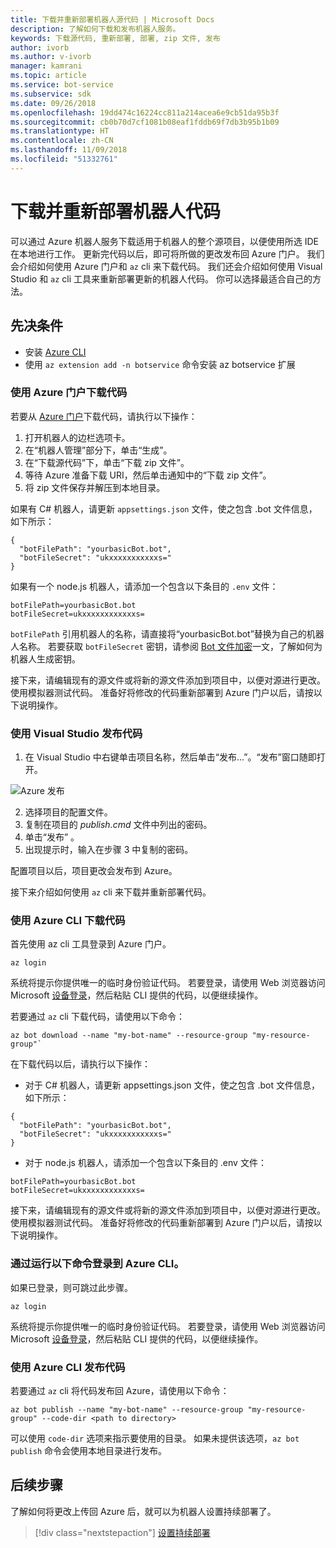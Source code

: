 ```yaml
---
title: 下载并重新部署机器人源代码 | Microsoft Docs
description: 了解如何下载和发布机器人服务。
keywords: 下载源代码, 重新部署, 部署, zip 文件, 发布
author: ivorb
ms.author: v-ivorb
manager: kamrani
ms.topic: article
ms.service: bot-service
ms.subservice: sdk
ms.date: 09/26/2018
ms.openlocfilehash: 19dd474c16224cc811a214acea6e9cb51da95b3f
ms.sourcegitcommit: cb0b70d7cf1081b08eaf1fddb69f7db3b95b1b09
ms.translationtype: HT
ms.contentlocale: zh-CN
ms.lasthandoff: 11/09/2018
ms.locfileid: "51332761"
---
```

# <a name="download-and-redeploy-bot-code"></a>下载并重新部署机器人代码
可以通过 Azure 机器人服务下载适用于机器人的整个源项目，以便使用所选 IDE 在本地进行工作。 更新完代码以后，即可将所做的更改发布回 Azure 门户。 我们会介绍如何使用 Azure 门户和 `az` cli 来下载代码。 我们还会介绍如何使用 Visual Studio 和 `az` cli 工具来重新部署更新的机器人代码。 你可以选择最适合自己的方法。

## <a name="prerequisites"></a>先决条件
- 安装 [Azure CLI](https://docs.microsoft.com/en-us/cli/azure/?view=azure-cli-latest)
- 使用 `az extension add -n botservice` 命令安装 az botservice 扩展

### <a name="download-code-using-the-azure-portal"></a>使用 Azure 门户下载代码
若要从 [Azure 门户](https://portal.azure.com)下载代码，请执行以下操作：
1. 打开机器人的边栏选项卡。
1. 在“机器人管理”部分下，单击“生成”。
1. 在“下载源代码”下，单击“下载 zip 文件”。
1. 等待 Azure 准备下载 URI，然后单击通知中的“下载 zip 文件”。
1. 将 zip 文件保存并解压到本地目录。

如果有 C# 机器人，请更新 `appsettings.json` 文件，使之包含 .bot 文件信息，如下所示：

```
{
  "botFilePath": "yourbasicBot.bot",
  "botFileSecret": "ukxxxxxxxxxxxs="
}
```

如果有一个 node.js 机器人，请添加一个包含以下条目的 `.env` 文件：
```
botFilePath=yourbasicBot.bot
botFileSecret=ukxxxxxxxxxxxxs=
```

`botFilePath` 引用机器人的名称，请直接将“yourbasicBot.bot”替换为自己的机器人名称。 若要获取 `botFileSecret` 密钥，请参阅 [Bot 文件加密](https://aka.ms/bot-file-encryption)一文，了解如何为机器人生成密钥。

接下来，请编辑现有的源文件或将新的源文件添加到项目中，以便对源进行更改。 使用模拟器测试代码。 准备好将修改的代码重新部署到 Azure 门户以后，请按以下说明操作。

### <a name="publish-code-using-visual-studio"></a>使用 Visual Studio 发布代码
1. 在 Visual Studio 中右键单击项目名称，然后单击“发布...”。“发布”窗口随即打开。

![Azure 发布](~/media/azure-bot-build/azure-csharp-publish.png)

2. 选择项目的配置文件。
3. 复制在项目的 _publish.cmd_ 文件中列出的密码。
4. 单击“发布” 。
5. 出现提示时，输入在步骤 3 中复制的密码。   

配置项目以后，项目更改会发布到 Azure。 

接下来介绍如何使用 `az` cli 来下载并重新部署代码。

### <a name="download-code-using-azure-cli"></a>使用 Azure CLI 下载代码

首先使用 az cli 工具登录到 Azure 门户。

```azcli
az login
```

系统将提示你提供唯一的临时身份验证代码。 若要登录，请使用 Web 浏览器访问 Microsoft [设备登录](https://microsoft.com/devicelogin)，然后粘贴 CLI 提供的代码，以便继续操作。

若要通过 `az` cli 下载代码，请使用以下命令：
```azcli
az bot download --name "my-bot-name" --resource-group "my-resource-group"`
```
在下载代码以后，请执行以下操作：
- 对于 C# 机器人，请更新 appsettings.json 文件，使之包含 .bot 文件信息，如下所示：

```
{
  "botFilePath": "yourbasicBot.bot",
  "botFileSecret": "ukxxxxxxxxxxxs="
}
```

- 对于 node.js 机器人，请添加一个包含以下条目的 .env 文件：

```
botFilePath=yourbasicBot.bot
botFileSecret=ukxxxxxxxxxxxxs=
```

接下来，请编辑现有的源文件或将新的源文件添加到项目中，以便对源进行更改。 使用模拟器测试代码。 准备好将修改的代码重新部署到 Azure 门户以后，请按以下说明操作。

### <a name="login-to-azure-cli-by-running-the-following-command"></a>通过运行以下命令登录到 Azure CLI。
如果已登录，则可跳过此步骤。

```azcli
az login
```
系统将提示你提供唯一的临时身份验证代码。 若要登录，请使用 Web 浏览器访问 Microsoft [设备登录](https://microsoft.com/devicelogin)，然后粘贴 CLI 提供的代码，以便继续操作。

### <a name="publish-code-using-azure-cli"></a>使用 Azure CLI 发布代码
若要通过 `az` cli 将代码发布回 Azure，请使用以下命令：
```azcli
az bot publish --name "my-bot-name" --resource-group "my-resource-group" --code-dir <path to directory> 
```

可以使用 `code-dir` 选项来指示要使用的目录。 如果未提供该选项，`az bot publish` 命令会使用本地目录进行发布。

## <a name="next-steps"></a>后续步骤
了解如何将更改上传回 Azure 后，就可以为机器人设置持续部署了。

> [!div class="nextstepaction"]
> [设置持续部署](bot-service-build-continuous-deployment.md)
